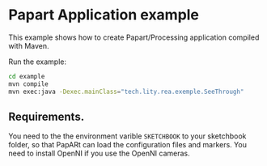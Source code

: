 # Papart Application example

This example shows how to create Papart/Processing application compiled with Maven. 

Run the example:
``` bash
cd example
mvn compile
mvn exec:java -Dexec.mainClass="tech.lity.rea.exemple.SeeThrough"
``` 


## Requirements. 

You need to the the environment varible `SKETCHBOOK` to your sketchbook folder, so that PapARt can load the configuration files and markers. 
You need to install OpenNI if you use the OpenNI cameras. 
